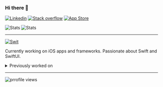 ### Hi there 👋

[![Linkedin](https://img.shields.io/badge/linkedin-%230077B5.svg?&style=for-the-badge&logo=linkedin&logoColor=white)](https://linkedin.com/in/pawel-wiszenko/)
[![Stack overflow](https://img.shields.io/badge/-Stack%20overflow-FE7A16?style=for-the-badge&logo=stack-overflow&logoColor=white)](https://stackoverflow.com/users/8697793/pawello2222)
[![App Store](https://img.shields.io/badge/App_Store-0D96F6?style=for-the-badge&logo=app-store&logoColor=white)](https://apps.apple.com/pl/developer/pawel-wiszenko/id1221075218/)

![Stats](https://github-readme-stats.vercel.app/api?username=pawello2222&show_icons=true&theme=radical&hide=contribs&count_private=true&line_height=24)
![Stats](https://github-readme-stats.vercel.app/api/top-langs?username=pawello2222&theme=radical&layout=compact&langs_count=7&hide=html,css,prolog,c)

---
[![Swit](https://img.shields.io/badge/swift-%23FA7343.svg?&style=for-the-badge&logo=swift&logoColor=white)](https://github.com/pawello2222/)

Currently working on iOS apps and frameworks. Passionate about Swift and SwiftUI.

<details><summary>Previously worked on</summary>

- Machine learning algorithms

  [![Python](https://img.shields.io/badge/python%20-%2314354C.svg?&style=for-the-badge&logo=python&logoColor=white)](https://github.com/pawello2222/)
[![TensorFlow](https://img.shields.io/badge/TensorFlow%20-%23FF6F00.svg?&style=for-the-badge&logo=TensorFlow&logoColor=white)](https://github.com/pawello2222/)
[![NumPy](https://img.shields.io/badge/numpy%20-%23013243.svg?&style=for-the-badge&logo=numpy&logoColor=white)](https://github.com/pawello2222/)
[![Pandas](https://img.shields.io/badge/pandas%20-%23150458.svg?&style=for-the-badge&logo=pandas&logoColor=white)](https://github.com/pawello2222/)

- Web applications

  [![Java](https://img.shields.io/badge/java-%23ED8B00.svg?&style=for-the-badge&logo=java&logoColor=white)](https://github.com/pawello2222/)
[![Spring](https://img.shields.io/badge/spring%20-%236DB33F.svg?&style=for-the-badge&logo=spring&logoColor=white)](https://github.com/pawello2222/)
[![TypeScript](https://img.shields.io/badge/typescript%20-%23007ACC.svg?&style=for-the-badge&logo=typescript&logoColor=white)](https://github.com/pawello2222/)
[![React](https://img.shields.io/badge/react%20-%2320232a.svg?&style=for-the-badge&logo=react&logoColor=%2361DAFB)](https://github.com/pawello2222/)
[![Redux](https://img.shields.io/badge/redux%20-%23593d88.svg?&style=for-the-badge&logo=redux&logoColor=white)](https://github.com/pawello2222/)
[![Docker](https://img.shields.io/badge/docker%20-%230db7ed.svg?&style=for-the-badge&logo=docker&logoColor=white)](https://github.com/pawello2222/)
[![Kubernetes](https://img.shields.io/badge/kubernetes%20-%23326ce5.svg?&style=for-the-badge&logo=kubernetes&logoColor=white)](https://github.com/pawello2222/)

  [![Python](https://img.shields.io/badge/python%20-%2314354C.svg?&style=for-the-badge&logo=python&logoColor=white)](https://github.com/pawello2222/)
[![Flask](https://img.shields.io/badge/flask%20-%23000.svg?&style=for-the-badge&logo=flask&logoColor=white)](https://github.com/pawello2222/)
[![JavaScript](https://img.shields.io/badge/javascript%20-%23323330.svg?&style=for-the-badge&logo=javascript&logoColor=%23F7DF1E)](https://github.com/pawello2222/)
[![Node.js](https://img.shields.io/badge/node.js%20-%2343853D.svg?&style=for-the-badge&logo=node.js&logoColor=white)](https://github.com/pawello2222/)
[![Meteor](https://img.shields.io/badge/meteor%20js%20-%23d74c4c.svg?&style=for-the-badge&logo=meteor&logoColor=white)](https://github.com/pawello2222/)
[![MongoDB](https://img.shields.io/badge/MongoDB-%234ea94b.svg?&style=for-the-badge&logo=mongodb&logoColor=white)](https://github.com/pawello2222/)

- Android apps

  [![Java](https://img.shields.io/badge/java-%23ED8B00.svg?&style=for-the-badge&logo=java&logoColor=white)](https://github.com/pawello2222/)
[![Android](https://img.shields.io/badge/Android-3DDC84?style=for-the-badge&logo=android&logoColor=white)](https://github.com/pawello2222/)

- Big data

  [![Scala](https://img.shields.io/badge/scala-%23DC322F.svg?&style=for-the-badge&logo=scala&logoColor=white)](https://github.com/pawello2222/)
[![Java](https://img.shields.io/badge/java-%23ED8B00.svg?&style=for-the-badge&logo=java&logoColor=white)](https://github.com/pawello2222/)

- Desktop games

  [![Java](https://img.shields.io/badge/java-%23ED8B00.svg?&style=for-the-badge&logo=java&logoColor=white)](https://github.com/pawello2222/)
[![C#](https://img.shields.io/badge/c%23%20-%23239120.svg?&style=for-the-badge&logo=c-sharp&logoColor=white)](https://github.com/pawello2222/)
[![C++](https://img.shields.io/badge/c++%20-%2300599C.svg?&style=for-the-badge&logo=c%2B%2B&logoColor=white)](https://github.com/pawello2222/)
[![Unreal engine](https://img.shields.io/badge/unreal%20engine%20-%23313131.svg?&style=for-the-badge&logo=unreal%20engine&logoColor=white)](https://github.com/pawello2222/)

</details>

---

![prrofile views](https://visitor-badge.laobi.icu/badge?page_id=pawello2222&title=Profile%20views)
